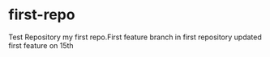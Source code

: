# first-repo
Test Repository
my first repo.First feature branch in first repository
updated first feature on 15th
